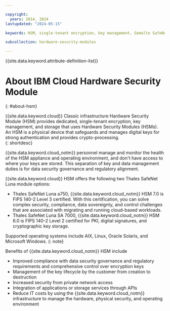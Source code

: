 ```yaml
---

copyright:
  years: 2014, 2024
lastupdated: "2024-05-15"

keywords: HSM, single-tenant encryption, key management, Gemalto SafeNet Luna, FIPS certified, cryptographic, keys, Thales

subcollection: hardware-security-modules

---
```


{{site.data.keyword.attribute-definition-list}}

# About IBM Cloud Hardware Security Module
{: #about-hsm}

{{site.data.keyword.cloud}} Classic infrastructure Hardware Security Module (HSM) provides dedicated, single-tenant encryption, key management, and storage that uses Hardware Security Modules (HSMs). An HSM is a physical device that safeguards and manages digital keys for strong authentication and provides crypto-processing.  
{: shortdesc}

{{site.data.keyword.cloud_notm}} personnel manage and monitor the health of the HSM appliance and operating environment, and don't have access to where your keys are stored. This separation of key and data management duties is for data security governance and regulatory alignment.

{{site.data.keyword.cloud}} HSM offers the following two Thales SafeNet Luna module options:

* Thales SafeNet Luna a750, {{site.data.keyword.cloud_notm}} HSM 7.0 is FIPS 140-2 Level 3 certified. With this certification, you can solve complex security, compliance, data sovereignty, and control challenges that are associated with migrating and running cloud-based workloads.
* Thales SafeNet Luna SA 7000, {{site.data.keyword.cloud_notm}} HSM 6.0 is FIPS 140-2 Level 2 certified for PKI, digital signatures, and cryptographic key storage.

Supported operating systems include AIX, Linux, Oracle Solaris, and Microsoft Windows.
{: note}

Benefits of {{site.data.keyword.cloud_notm}} HSM include

* Improved compliance with data security governance and regulatory requirements and comprehensive control over encryption keys
* Management of the key lifecycle by the customer from creation to destruction
* Increased security from private network access
* Integration of applications or storage services through APIs
* Reduce IT costs by using the {{site.data.keyword.cloud_notm}} infrastructure to manage the hardware, physical security, and operating environment
